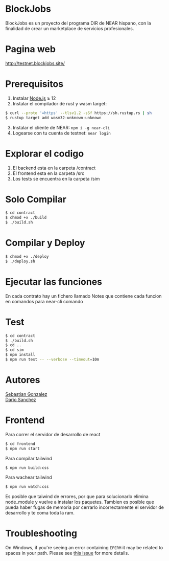BlockJobs
=========
BlockJobs es un proyecto del programa DIR de NEAR hispano, con la finalidad de crear un marketplace de servicios profesionales.

Pagina web
=========
http://testnet.blockjobs.site/

Prerequisitos
=============
1. Instalar [Node.js] ≥ 12
2. Instalar el compilador de rust y wasm target:
``` bash
$ curl --proto '=https' --tlsv1.2 -sSf https://sh.rustup.rs | sh
$ rustup target add wasm32-unknown-unknown
```

3. Instalar el cliente de NEAR: `npm i -g near-cli`
4. Logearse con tu cuenta de testnet: `near login`

Explorar el codigo
==================
1. El backend esta en la carpeta /contract
2. El frontend esta en la carpeta /src
3. Los tests se encuentra en la carpeta /sim

Solo Compilar
=============
``` bash
$ cd contract
$ chmod +x ./build
$ ./build.sh
```

Compilar y Deploy
=================
``` bash
$ chmod +x ./deploy
$ ./deploy.sh
```

Ejecutar las funciones
=================
En cada contrato hay un fichero llamado Notes que contiene cada funcion en comandos para near-cli comando

Test
====
``` bash
$ cd contract
$ ./build.sh
$ cd ..
$ cd sim
$ npm install
$ npm run test -- --verbose --timeout=10m
```
Autores
=======
[Sebastian Gonzalez]\
[Dario Sanchez]

Frontend
========
Para correr el servidor de desarrollo de react

``` bash
$ cd frontend
$ npm run start
```
Para compilar tailwind
``` bash
$ npm run build:css
```
Para wachear tailwind
``` bash
$ npm run watch:css
```

Es posible que taiwind de errores, por que para solucionarlo elimina node_module y vuelve a instalar los paquetes. Tambien es posible que pueda haber fugas de memoria por cerrarlo incorrectamente el servidor de desarrollo y te coma toda la ram.

Troubleshooting
===============

On Windows, if you're seeing an error containing `EPERM` it may be related to spaces in your path. Please see [this issue](https://github.com/zkat/npx/issues/209) for more details.


  [Sebastian Gonzalez]: https://github.com/Stolkerve
  [Dario Sanchez]: https://github.com/SanchezDario/
  [React]: https://reactjs.org
  [create-near-app]: https://github.com/near/create-near-app
  [Node.js]: https://nodejs.org/en/download/package-manager/
  [jest]: https://jestjs.io/
  [NEAR accounts]: https://docs.near.org/docs/concepts/account
  [NEAR Wallet]: https://wallet.testnet.near.org/
  [near-cli]: https://github.com/near/near-cli
  [gh-pages]: https://github.com/tschaub/gh-pages
